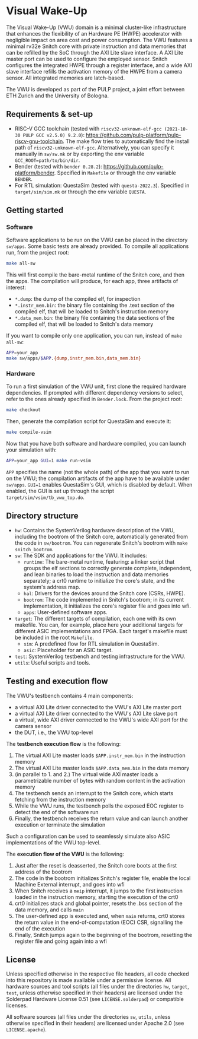 # Visual Wake-Up

The Visual Wake-Up (VWU) domain is a minimal cluster-like infrastructure that enhances the flexibility of an Hardware PE (HWPE) accelerator with negligible impact on area cost and power consumption. The VWU features a minimal rv32e Snitch core with private instruction and data memories that can be refilled by the SoC through the AXI Lite slave interface. A AXI Lite master port can be used to configure the employed sensor. Snitch configures the integrated HWPE through a register interface, and a wide AXI slave interface refills the activation memory of the HWPE from a camera sensor. All integrated memories are latch-based.

The VWU is developed as part of the PULP project, a joint effort between ETH Zurich and the University of Bologna.

## Requirements & set-up

- RISC-V GCC toolchain (tested with `riscv32-unknown-elf-gcc (2021-10-30 PULP GCC v2.5.0) 9.2.0`): https://github.com/pulp-platform/pulp-riscv-gnu-toolchain. The make flow tries to automatically find the install path of `riscv32-unknown-elf-gcc`. Alternatively, you can specify it manually in `sw/sw.mk` or by exporting the env variable `GCC_ROOT=path/to/bin/dir`.
- Bender (tested with `bender 0.28.2`): https://github.com/pulp-platform/bender. Specified in `Makefile` or through the env variable `BENDER`.
- For RTL simulation: QuestaSim (tested with `questa-2022.3`). Specified in `target/sim/sim.mk` or through the env variable `QUESTA`.

## Getting started

### Software
Software applications to be run on the VWU can be placed in the directory `sw/apps`. Some basic tests are already provided.
To compile all applications run, from the project root:
```bash
make all-sw
```
This will first compile the bare-metal runtime of the Snitch core, and then the apps. The compilation will produce, for each app, three artifacts of interest:
- `*.dump`: the dump of the compiled elf, for inspection
- `*.instr_mem.bin`: the binary file containing the .text section of the compiled elf, that will be loaded to Snitch's instruction memory
- `*.data_mem.bin`: the binary file containing the data sections of the compiled elf, that will be loaded to Snitch's data memory

If you want to compile only one application, you can run, instead of `make all-sw`:
```bash
APP=your_app
make sw/apps/$APP.{dump,instr_mem.bin,data_mem.bin}
```

### Hardware
To run a first simulation of the VWU unit, first clone the required hardware dependencies. If prompted with different dependency versions to select, refer to the ones already specified in `Bender.lock`. From the project root:
```bash
make checkout
```

Then, generate the compilation script for QuestaSim and execute it:
```bash
make compile-vsim
```

Now that you have both software and hardware compiled, you can launch your simulation with:
```bash
APP=your_app GUI=1 make run-vsim
```
`APP` specifies the name (not the whole path) of the app that you want to run on the VWU; the compilation artifacts of the app have to be available under `sw/apps`. `GUI=1` enables QuestaSim's GUI, which is disabled by default. When enabled, the GUI is set up through the script `target/sim/vsim/tb_vwu_top.do`.

## Directory structure
- `hw`: Contains the SystemVerilog hardware description of the VWU, including the bootrom of the Snitch core, automatically generated from the code in `sw/bootrom`. You can regenerate Snitch's bootrom with `make snitch_bootrom`.
- `sw`: The SDK and applications for the VWU. It includes:
    - `runtime`: The bare-metal runtime, featuring: a linker script that groups the elf sections to correctly generate complete, independent, and lean binaries to load the instruction and data memories separately; a crt0 runtime to initialize the core's state, and the system's address map.
    - `hal`: Drivers for the devices around the Snitch core (CSRs, HWPE).
    - `bootrom`: The code implemented in Snitch's bootrom; in its current implementation, it initializes the core's register file and goes into wfi.
    - `apps`: User-defined software apps.
- `target`: The different targets of compilation, each one with its own makefile. You can, for example, place here your additional targets for different ASIC implementations and FPGA. Each target's makefile must be included in the root `Makefile`.
    - `sim`: A predefined flow for RTL simulation in QuestaSim.
    - `asic`: Placeholder for an ASIC target.
- `test`: SystemVerilog testbench and testing infrastructure for the VWU.
- `utils`: Useful scripts and tools.

## Testing and execution flow

The VWU's testbench contains 4 main components:
- a virtual AXI Lite driver connected to the VWU's AXI Lite master port
- a virtual AXI Lite driver connected to the VWU's AXI Lite slave port
- a virtual, wide AXI driver connected to the VWU's wide AXI port for the camera sensor
- the DUT, i.e., the VWU top-level

The **testbench execution flow** is the following:
1. The virtual AXI Lite master loads `$APP.instr_mem.bin` in the instruction memory
2. The virtual AXI Lite master loads `$APP.data_mem.bin` in the data memory
3. (in parallel to 1. and 2.) The virtual wide AXI master loads a parametrizable number of bytes with random content in the activation memory
4. The testbench sends an interrupt to the Snitch core, which starts fetching from the instruction memory
5. While the VWU runs, the testbench polls the exposed EOC register to detect the end of the software run
6. Finally, the testbench receives the return value and can launch another execution or terminate the simulation

Such a configuration can be used to seamlessly simulate also ASIC implementations of the VWU top-level.

The **execution flow of the VWU** is the following:
1. Just after the reset is deasserted, the Snitch core boots at the first address of the bootrom
2. The code in the bootrom initializes Snitch's register file, enable the local Machine External interrupt, and goes into wfi
3. When Snitch receives a `meip` interrupt, it jumps to the first instruction loaded in the instruction memory, starting the execution of the crt0
4. crt0 initializes stack and global pointer, resets the .bss section of the data memory, and calls `main`
5. The user-defined app is executed and, when `main` returns, crt0 stores the return value in the end-of-computation (EOC) CSR, signalling the end of the execution
6. Finally, Snitch jumps again to the beginning of the bootrom, resetting the register file and going again into a wfi

## License

Unless specified otherwise in the respective file headers, all code checked into this repository is made available under a permissive license. All hardware sources and tool scripts (all files under the directories `hw`, `target`, `test`, unless otherwise specified in their headers) are licensed under the Solderpad Hardware License 0.51 (see `LICENSE.solderpad`) or compatible licenses. 

All software sources (all files under the directories `sw`, `utils`, unless otherwise specified in their headers) are licensed under Apache 2.0 (see `LICENSE.apache`).
